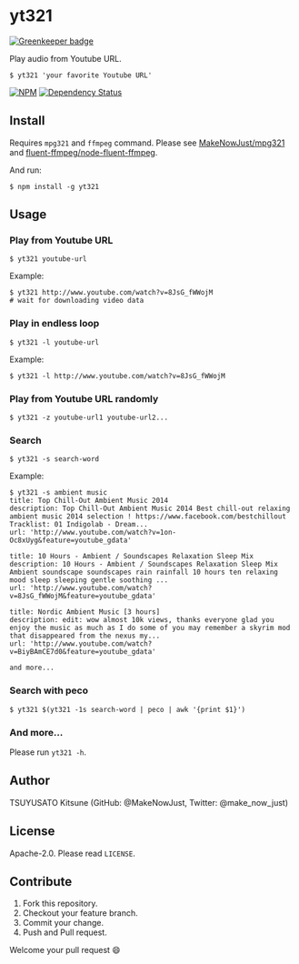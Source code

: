 yt321
===

[![Greenkeeper badge](https://badges.greenkeeper.io/MakeNowJust/yt321.svg)](https://greenkeeper.io/)

Play audio from Youtube URL.

```console
$ yt321 'your favorite Youtube URL'
```

[![NPM](https://nodei.co/npm/yt321.png)](https://nodei.co/npm/yt321/)
[![Dependency Status](https://david-dm.org/MakeNowJust/yt321.svg)](https://david-dm.org/MakeNowJust/yt321)

Install
---

Requires `mpg321` and `ffmpeg` command.
Please see [MakeNowJust/mpg321](https://github.com/MakeNowJust/mpg321) and [fluent-ffmpeg/node-fluent-ffmpeg](https://github.com/fluent-ffmpeg/node-fluent-ffmpeg).

And run:

```console
$ npm install -g yt321
```

Usage
--

### Play from Youtube URL

```console
$ yt321 youtube-url
```

Example:

```console
$ yt321 http://www.youtube.com/watch?v=8JsG_fWWojM
# wait for downloading video data
```

### Play in endless loop

```console
$ yt321 -l youtube-url
```

Example:

```console
$ yt321 -l http://www.youtube.com/watch?v=8JsG_fWWojM 
```

### Play from Youtube URL randomly

```console
$ yt321 -z youtube-url1 youtube-url2...
```

### Search

```console
$ yt321 -s search-word
```

Example:

```console
$ yt321 -s ambient music
title: Top Chill-Out Ambient Music 2014
description: Top Chill-Out Ambient Music 2014 Best chill-out relaxing ambient music 2014 selection ! https://www.facebook.com/bestchillout Tracklist: 01 Indigolab - Dream...
url: 'http://www.youtube.com/watch?v=1on-Oc8xUyg&feature=youtube_gdata'

title: 10 Hours - Ambient / Soundscapes Relaxation Sleep Mix
description: 10 Hours - Ambient / Soundscapes Relaxation Sleep Mix Ambient soundscape soundscapes rain rainfall 10 hours ten relaxing mood sleep sleeping gentle soothing ...
url: 'http://www.youtube.com/watch?v=8JsG_fWWojM&feature=youtube_gdata'

title: Nordic Ambient Music [3 hours]
description: edit: wow almost 10k views, thanks everyone glad you enjoy the music as much as I do some of you may remember a skyrim mod that disappeared from the nexus my...
url: 'http://www.youtube.com/watch?v=BiyBAmCE7d0&feature=youtube_gdata'

and more...
```

### Search with peco

```console
$ yt321 $(yt321 -1s search-word | peco | awk '{print $1}')
```

### And more...

Please run `yt321 -h`.


Author
---

TSUYUSATO Kitsune (GitHub: @MakeNowJust, Twitter: @make\_now\_just)


License
---

Apache-2.0. Please read `LICENSE`.


Contribute
---

  1. Fork this repository.
  2. Checkout your feature branch.
  3. Commit your change.
  4. Push and Pull request.

Welcome your pull request :smile:

